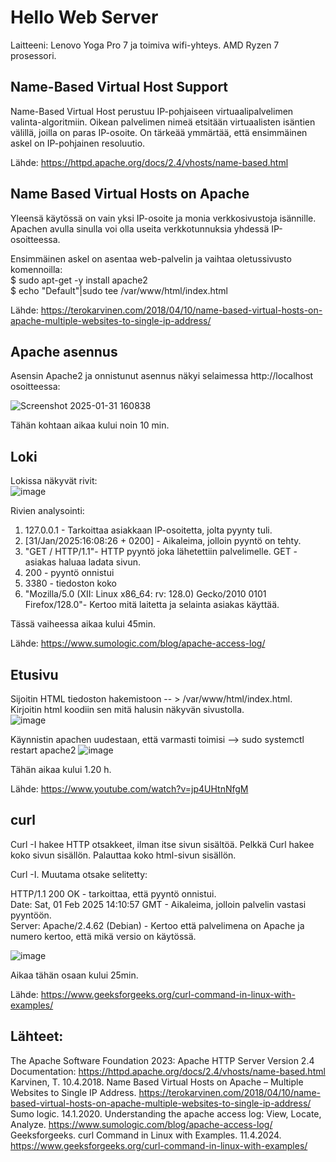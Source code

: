 # Hello Web Server

Laitteeni:
Lenovo Yoga Pro 7 ja toimiva wifi-yhteys. 
AMD Ryzen 7 prosessori. 

## Name-Based Virtual Host Support

Name-Based Virtual Host perustuu IP-pohjaiseen virtuaalipalvelimen valinta-algoritmiin. Oikean palvelimen nimeä etsitään virtuaalisten isäntien välillä, joilla on paras IP-osoite. On tärkeää ymmärtää, että ensimmäinen askel on IP-pohjainen resoluutio. 

Lähde: https://httpd.apache.org/docs/2.4/vhosts/name-based.html  

## Name Based Virtual Hosts on Apache

Yleensä käytössä on vain yksi IP-osoite ja monia verkkosivustoja isännille. Apachen avulla sinulla voi olla useita verkkotunnuksia yhdessä IP-osoitteessa.

Ensimmäinen askel on asentaa web-palvelin ja vaihtaa oletussivusto komennoilla:  
$ sudo apt-get -y install apache2  
$ echo "Default"|sudo tee /var/www/html/index.html

Lähde: https://terokarvinen.com/2018/04/10/name-based-virtual-hosts-on-apache-multiple-websites-to-single-ip-address/

## Apache asennus 

Asensin Apache2 ja onnistunut asennus näkyi selaimessa http://localhost osoitteessa: 

![Screenshot 2025-01-31 160838](https://github.com/user-attachments/assets/caa3a17d-986c-4f4a-991c-59d18543d7df)  

Tähän kohtaan aikaa kului noin 10 min. 

## Loki

Lokissa näkyvät rivit:   
![image](https://github.com/user-attachments/assets/ec01af9e-046b-4bf5-9e01-71f364eebf0f)

Rivien analysointi:   
1. 127.0.0.1 - Tarkoittaa asiakkaan IP-osoitetta, jolta pyynty tuli. 
2. [31/Jan/2025:16:08:26 + 0200] - Aikaleima, jolloin pyyntö on tehty. 
3. "GET / HTTP/1.1"- HTTP pyyntö joka lähetettiin palvelimelle. GET - asiakas haluaa ladata sivun.
4. 200 - pyyntö onnistui
5. 3380 - tiedoston koko
6. "Mozilla/5.0 (XII: Linux x86_64: rv: 128.0) Gecko/2010 0101 Firefox/128.0"- Kertoo mitä laitetta ja selainta asiakas käyttää.

Tässä vaiheessa aikaa kului 45min. 

Lähde: https://www.sumologic.com/blog/apache-access-log/ 

## Etusivu

Sijoitin HTML tiedoston hakemistoon -- > /var/www/html/index.html. Kirjoitin html koodiin sen mitä halusin näkyvän sivustolla.   
![image](https://github.com/user-attachments/assets/2c093072-49c6-4a2d-b2c7-41e1d7f1135c)

Käynnistin apachen uudestaan, että varmasti toimisi --> sudo systemctl restart apache2 
![image](https://github.com/user-attachments/assets/060c1387-5003-4d75-a889-12b79fafbf3c)

Tähän aikaa kului 1.20 h. 

Lähde: https://www.youtube.com/watch?v=jp4UHtnNfgM  

## curl

Curl -I hakee HTTP otsakkeet, ilman itse sivun sisältöä. Pelkkä Curl hakee koko sivun sisällön. Palauttaa koko html-sivun sisällön. 

Curl -I. Muutama otsake selitetty: 

HTTP/1.1 200 OK - tarkoittaa, että pyyntö onnistui.   
Date: Sat, 01 Feb 2025 14:10:57 GMT - Aikaleima, jolloin palvelin vastasi pyyntöön.   
Server: Apache/2.4.62 (Debian) - Kertoo että palvelimena on Apache ja numero kertoo, että mikä versio on käytössä. 

![image](https://github.com/user-attachments/assets/c453f99b-6244-428e-83c0-84668700b583)

Aikaa tähän osaan kului 25min. 

Lähde: https://www.geeksforgeeks.org/curl-command-in-linux-with-examples/

## Lähteet: 
The Apache Software Foundation 2023: Apache HTTP Server Version 2.4 Documentation: https://httpd.apache.org/docs/2.4/vhosts/name-based.html    
Karvinen, T. 10.4.2018. Name Based Virtual Hosts on Apache – Multiple Websites to Single IP Address. https://terokarvinen.com/2018/04/10/name-based-virtual-hosts-on-apache-multiple-websites-to-single-ip-address/   
Sumo logic. 14.1.2020. Understanding the apache access log: View, Locate, Analyze. https://www.sumologic.com/blog/apache-access-log/  
Geeksforgeeks. curl Command in Linux with Examples. 11.4.2024. https://www.geeksforgeeks.org/curl-command-in-linux-with-examples/  
